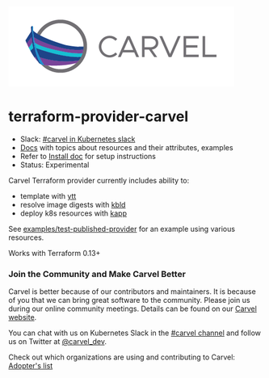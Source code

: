 ![logo](docs/CarvelLogo.png)

# terraform-provider-carvel

- Slack: [#carvel in Kubernetes slack](https://kubernetes.slack.com/archives/CH8KCCKA5)
- [Docs](docs/README.md) with topics about resources and their attributes, examples
- Refer to [Install doc](docs/install.md) for setup instructions
- Status: Experimental

Carvel Terraform provider currently includes ability to:

- template with [ytt](https://carvel.dev/ytt)
- resolve image digests with [kbld](https://carvel.dev/kbld)
- deploy k8s resources with [kapp](https://carvel.dev/kapp)

See [examples/test-published-provider](examples/test-published-provider) for an example using various resources.

Works with Terraform 0.13+

### Join the Community and Make Carvel Better

Carvel is better because of our contributors and maintainers. It is because of you that we can bring great software to the community.
Please join us during our online community meetings. Details can be found on our [Carvel website](https://carvel.dev/community/).

You can chat with us on Kubernetes Slack in the [#carvel channel](https://kubernetes.slack.com/archives/CH8KCCKA5) and follow us on Twitter at [@carvel_dev](https://twitter.com/carvel_dev).

Check out which organizations are using and contributing to Carvel: [Adopter's list](https://github.com/vmware-tanzu/carvel/blob/master/ADOPTERS.md)
